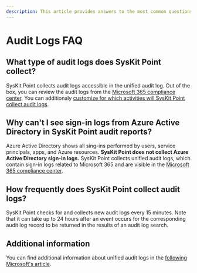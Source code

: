 ```yaml
---
description: This article provides answers to the most common questions regarding audit logs in SysKit Point. 
---
```


# Audit Logs FAQ

## What type of audit logs does SysKit Point collect?

SysKit Point collects audit logs accessible in the unified audit log. Out of the box, you can review the audit logs from the [Microsoft 365 compliance center](https://compliance.microsoft.com/auditlogsearch).
You can additionaly [customize for which activities will SysKit Point collect audit logs](../configuration/customize-audit-logs-collection.md).

## Why can't I see sign-in logs from Azure Active Directory in SysKit Point audit reports?

Azure Active Directory shows all sing-ins performed by users, service principals, apps, and Azure resources.
**SysKit Point does not collect Azure Active Directory sign-in logs.** 
SysKit Point collects unified audit logs, which contain sign-in logs related to Microsoft 365 and are visible in the [Microsoft 365 compliance center](https://compliance.microsoft.com/auditlogsearch).

## How frequently does SysKit Point collect audit logs?

SysKit Point checks for and collects new audit logs every 15 minutes. 
Note that it can take up to 24 hours after an event occurs for the corresponding audit log record to be returned in the results of an audit log search. 

## Additional information

You can find additional information about unified audit logs in the [following Microsoft's article](https://docs.microsoft.com/en-us/microsoft-365/compliance/search-the-audit-log-in-security-and-compliance?view=o365-worldwide).